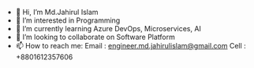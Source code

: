- 👋 Hi, I’m Md.Jahirul Islam
- 👀 I’m interested in Programming
- 🌱 I’m currently learning Azure DevOps, Microservices, AI
- 💞️ I’m looking to collaborate on Software Platform 
- 📫 How to reach me:
Email : engineer.md.jahirulislam@gmail.com
Cell  : +8801612357606

<!---
JohirRaihan/JohirRaihan is a ✨ special ✨ repository because its `README.md` (this file) appears on your GitHub profile.
You can click the Preview link to take a look at your changes.
--->
